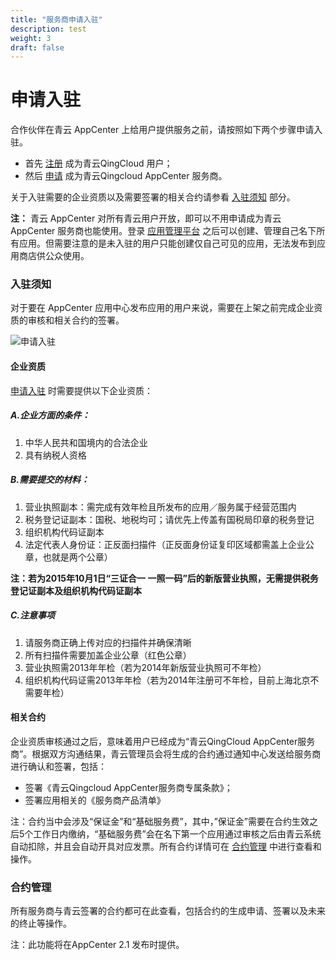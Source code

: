 ```yaml
---
title: "服务商申请入驻"
description: test
weight: 3
draft: false
---
```


# 申请入驻

合作伙伴在青云 AppCenter 上给用户提供服务之前，请按照如下两个步骤申请入驻。

- 首先 [注册](https://console.qingcloud.com/signup) 成为青云QingCloud 用户；
- 然后 [申请](https://appcenter.qingcloud.com/apply) 成为青云Qingcloud AppCenter 服务商。

关于入驻需要的企业资质以及需要签署的相关合约请参看 [入驻须知](../business-process/prerequisite.html) 部分。

**注：** 青云 AppCenter 对所有青云用户开放，即可以不用申请成为青云 AppCenter 服务商也能使用。登录 [应用管理平台](https://appcenter.qingcloud.com/developer) 之后可以创建、管理自己名下所有应用。但需要注意的是未入驻的用户只能创建仅自己可见的应用，无法发布到应用商店供公众使用。

### 入驻须知

对于要在 AppCenter 应用中心发布应用的用户来说，需要在上架之前完成企业资质的审核和相关合约的签署。

![申请入驻](C:/Users/qing/qingcloud/qingcloud-docs/content/images/apply.png)

#### 企业资质

[申请入驻](https://appcenter.qingcloud.com/apply) 时需要提供以下企业资质：

##### A.企业方面的条件：

1.	中华人民共和国境内的合法企业
2.	具有纳税人资格


##### B.需要提交的材料：

1.	营业执照副本：需完成有效年检且所发布的应用／服务属于经营范围内
2.	税务登记证副本：国税、地税均可；请优先上传盖有国税局印章的税务登记
3.	组织机构代码证副本
4.	法定代表人身份证：正反面扫描件（正反面身份证复印区域都需盖上企业公章，也就是两个公章）

**注：若为2015年10月1日“三证合一 一照一码”后的新版营业执照，无需提供税务登记证副本及组织机构代码证副本**

##### C.注意事项

1.	请服务商正确上传对应的扫描件并确保清晰
2.	所有扫描件需要加盖企业公章（红色公章）
3.	营业执照需2013年年检（若为2014年新版营业执照可不年检）
4.	组织机构代码证需2013年年检（若为2014年注册可不年检，目前上海北京不需要年检）

#### 相关合约

企业资质审核通过之后，意味着用户已经成为“青云QingCloud AppCenter服务商”。根据双方沟通结果，青云管理员会将生成的合约通过通知中心发送给服务商进行确认和签署，包括：

- 签署《青云Qingcloud AppCenter服务商专属条款》；
- 签署应用相关的《服务商产品清单》

注：合约当中会涉及“保证金”和“基础服务费”，其中，”保证金”需要在合约生效之后5个工作日内缴纳，“基础服务费”会在名下第一个应用通过审核之后由青云系统自动扣除，并且会自动开具对应发票。所有合约详情可在 [合约管理](../business-process/contracts.html) 中进行查看和操作。

### 合约管理

所有服务商与青云签署的合约都可在此查看，包括合约的生成申请、签署以及未来的终止等操作。

注：此功能将在AppCenter 2.1 发布时提供。